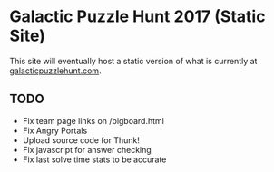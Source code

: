 # Galactic Puzzle Hunt 2017 (Static Site)

This site will eventually host a static version of what is currently at [galacticpuzzlehunt.com](https://galacticpuzzlehunt.com).

## TODO

* Fix team page links on /bigboard.html
* Fix Angry Portals
* Upload source code for Thunk!
* Fix javascript for answer checking
* Fix last solve time stats to be accurate
